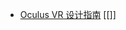 - [Oculus VR 设计指南](https://fradser.notion.site/fradser/Oculus-VR-411a2bf02b134fd5bec4958eb3c5358b) [[]]
